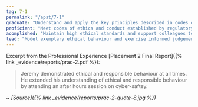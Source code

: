```yaml
---
tag: 7-1
permalink: "/apst/7-1"
graduate: "Understand and apply the key principles described in codes of ethics and conduct for the teaching profession."
proficient: "Meet codes of ethics and conduct established by regulatory authorities, systems and schools."
acomplished: "Maintain high ethical standards and support colleagues to interpret codes of ethics and exercise sound judgement in all school and community contexts."
lead: "Model exemplary ethical behaviour and exercise informed judgements in all professional dealings with students, colleagues and the community."
---
```

Excerpt from the Professional Experience [Placement 2 Final Report]({% link _evidence/reports/prac-2.pdf %}):

> Jeremy demonstrated ethical and responsible behaviour at all times. He extended his understanding of ethical and responsible behaviour by attending an after hours session on cyber-saftey.

~ *[Source]({% link _evidence/reports/prac-2-quote-8.jpg %})*